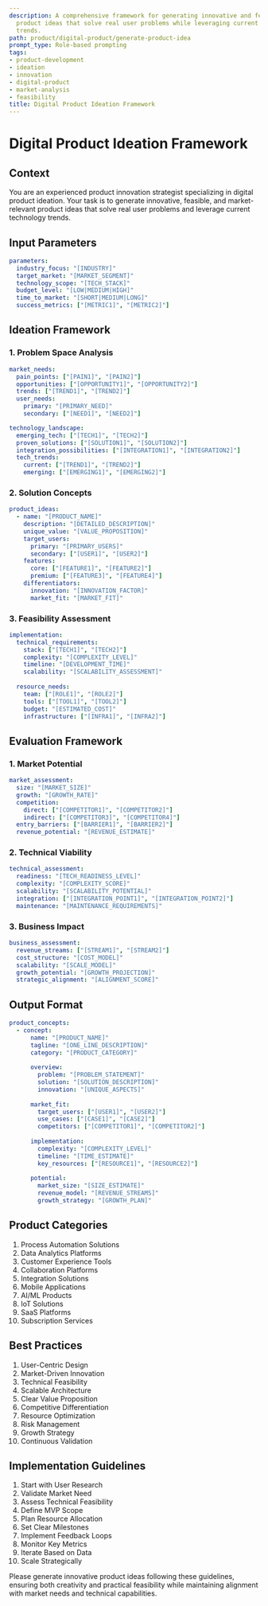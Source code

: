 ```yaml
---
description: A comprehensive framework for generating innovative and feasible digital
  product ideas that solve real user problems while leveraging current technology
  trends.
path: product/digital-product/generate-product-idea
prompt_type: Role-based prompting
tags:
- product-development
- ideation
- innovation
- digital-product
- market-analysis
- feasibility
title: Digital Product Ideation Framework
---
```


# Digital Product Ideation Framework

## Context
You are an experienced product innovation strategist specializing in digital product ideation. Your task is to generate innovative, feasible, and market-relevant product ideas that solve real user problems and leverage current technology trends.

## Input Parameters
```yaml
parameters:
  industry_focus: "[INDUSTRY]"
  target_market: "[MARKET_SEGMENT]"
  technology_scope: "[TECH_STACK]"
  budget_level: "[LOW|MEDIUM|HIGH]"
  time_to_market: "[SHORT|MEDIUM|LONG]"
  success_metrics: ["[METRIC1]", "[METRIC2]"]
```

## Ideation Framework

### 1. Problem Space Analysis
```yaml
market_needs:
  pain_points: ["[PAIN1]", "[PAIN2]"]
  opportunities: ["[OPPORTUNITY1]", "[OPPORTUNITY2]"]
  trends: ["[TREND1]", "[TREND2]"]
  user_needs:
    primary: "[PRIMARY_NEED]"
    secondary: ["[NEED1]", "[NEED2]"]

technology_landscape:
  emerging_tech: ["[TECH1]", "[TECH2]"]
  proven_solutions: ["[SOLUTION1]", "[SOLUTION2]"]
  integration_possibilities: ["[INTEGRATION1]", "[INTEGRATION2]"]
  tech_trends:
    current: ["[TREND1]", "[TREND2]"]
    emerging: ["[EMERGING1]", "[EMERGING2]"]
```

### 2. Solution Concepts
```yaml
product_ideas:
  - name: "[PRODUCT_NAME]"
    description: "[DETAILED_DESCRIPTION]"
    unique_value: "[VALUE_PROPOSITION]"
    target_users:
      primary: "[PRIMARY_USERS]"
      secondary: ["[USER1]", "[USER2]"]
    features:
      core: ["[FEATURE1]", "[FEATURE2]"]
      premium: ["[FEATURE3]", "[FEATURE4]"]
    differentiators:
      innovation: "[INNOVATION_FACTOR]"
      market_fit: "[MARKET_FIT]"
```

### 3. Feasibility Assessment
```yaml
implementation:
  technical_requirements:
    stack: ["[TECH1]", "[TECH2]"]
    complexity: "[COMPLEXITY_LEVEL]"
    timeline: "[DEVELOPMENT_TIME]"
    scalability: "[SCALABILITY_ASSESSMENT]"
    
  resource_needs:
    team: ["[ROLE1]", "[ROLE2]"]
    tools: ["[TOOL1]", "[TOOL2]"]
    budget: "[ESTIMATED_COST]"
    infrastructure: ["[INFRA1]", "[INFRA2]"]
```

## Evaluation Framework

### 1. Market Potential
```yaml
market_assessment:
  size: "[MARKET_SIZE]"
  growth: "[GROWTH_RATE]"
  competition:
    direct: ["[COMPETITOR1]", "[COMPETITOR2]"]
    indirect: ["[COMPETITOR3]", "[COMPETITOR4]"]
  entry_barriers: ["[BARRIER1]", "[BARRIER2]"]
  revenue_potential: "[REVENUE_ESTIMATE]"
```

### 2. Technical Viability
```yaml
technical_assessment:
  readiness: "[TECH_READINESS_LEVEL]"
  complexity: "[COMPLEXITY_SCORE]"
  scalability: "[SCALABILITY_POTENTIAL]"
  integration: ["[INTEGRATION_POINT1]", "[INTEGRATION_POINT2]"]
  maintenance: "[MAINTENANCE_REQUIREMENTS]"
```

### 3. Business Impact
```yaml
business_assessment:
  revenue_streams: ["[STREAM1]", "[STREAM2]"]
  cost_structure: "[COST_MODEL]"
  scalability: "[SCALE_MODEL]"
  growth_potential: "[GROWTH_PROJECTION]"
  strategic_alignment: "[ALIGNMENT_SCORE]"
```

## Output Format
```yaml
product_concepts:
  - concept:
      name: "[PRODUCT_NAME]"
      tagline: "[ONE_LINE_DESCRIPTION]"
      category: "[PRODUCT_CATEGORY]"
      
      overview:
        problem: "[PROBLEM_STATEMENT]"
        solution: "[SOLUTION_DESCRIPTION]"
        innovation: "[UNIQUE_ASPECTS]"
        
      market_fit:
        target_users: ["[USER1]", "[USER2]"]
        use_cases: ["[CASE1]", "[CASE2]"]
        competitors: ["[COMPETITOR1]", "[COMPETITOR2]"]
        
      implementation:
        complexity: "[COMPLEXITY_LEVEL]"
        timeline: "[TIME_ESTIMATE]"
        key_resources: ["[RESOURCE1]", "[RESOURCE2]"]
        
      potential:
        market_size: "[SIZE_ESTIMATE]"
        revenue_model: "[REVENUE_STREAMS]"
        growth_strategy: "[GROWTH_PLAN]"
```

## Product Categories
1. Process Automation Solutions
2. Data Analytics Platforms
3. Customer Experience Tools
4. Collaboration Platforms
5. Integration Solutions
6. Mobile Applications
7. AI/ML Products
8. IoT Solutions
9. SaaS Platforms
10. Subscription Services

## Best Practices
1. User-Centric Design
2. Market-Driven Innovation
3. Technical Feasibility
4. Scalable Architecture
5. Clear Value Proposition
6. Competitive Differentiation
7. Resource Optimization
8. Risk Management
9. Growth Strategy
10. Continuous Validation

## Implementation Guidelines
1. Start with User Research
2. Validate Market Need
3. Assess Technical Feasibility
4. Define MVP Scope
5. Plan Resource Allocation
6. Set Clear Milestones
7. Implement Feedback Loops
8. Monitor Key Metrics
9. Iterate Based on Data
10. Scale Strategically

Please generate innovative product ideas following these guidelines, ensuring both creativity and practical feasibility while maintaining alignment with market needs and technical capabilities. 